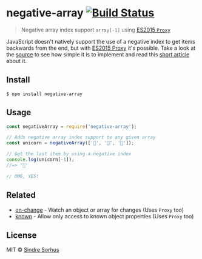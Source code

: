 # negative-array [![Build Status](https://travis-ci.org/sindresorhus/negative-array.svg)](https://travis-ci.org/sindresorhus/negative-array)

> Negative array index support `array[-1]` using [ES2015 `Proxy`](https://ponyfoo.com/articles/es6-proxies-in-depth)

JavaScript doesn't natively support the use of a negative index to get items backwards from the end, but with [ES2015 Proxy](http://soft.vub.ac.be/~tvcutsem/proxies/) it's possible. Take a look at the [source](index.js) to see how simple it is to implement and read this [short article](http://dailyjs.com/2013/11/15/negative-array/) about it.


## Install

```
$ npm install negative-array
```


## Usage

```js
const negativeArray = require('negative-array');

// Adds negative array index support to any given array
const unicorn = negativeArray(['🐴', '🎂', '🌈']);

// Get the last item by using a negative index
console.log(unicorn[-1]);
//=> '🌈'

// OMG, YES!
```


## Related

- [on-change](https://github.com/sindresorhus/on-change) - Watch an object or array for changes (Uses `Proxy` too)
- [known](https://github.com/sindresorhus/known) - Allow only access to known object properties (Uses `Proxy` too)


## License

MIT © [Sindre Sorhus](https://sindresorhus.com)
